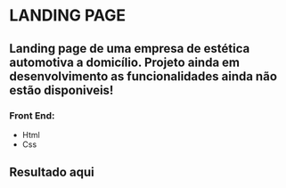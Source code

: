 # LANDING PAGE 
## Landing page de uma empresa de estética automotiva a domicílio. Projeto ainda em desenvolvimento as funcionalidades ainda não estão disponiveis!
###  Front End:
-   Html
-    Css

  
## Resultado aqui
